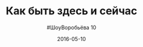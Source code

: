 ---
title: Как быть здесь и сейчас 
layout: show
video: "X_DpgVjiw9E"
teaser: "Пять основных вещей, которые тебе надо перестать делать, чтобы не улетать в мысли, а оставаться осознанным"
date: "2016-05-10"
episode: 10
subtitle: '#ШоуВоробьёва 10'
---